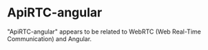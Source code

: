 # ApiRTC-angular
"ApiRTC-angular" appears to be related to WebRTC (Web Real-Time Communication) and Angular.
